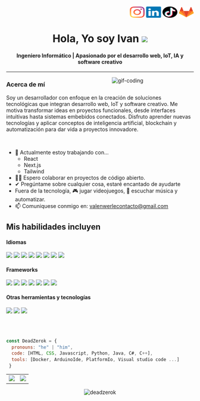 <p align="right">
  <a href="https://instagram.com//ivan_varona_o" target="blank">
    <img align="center" src="https://github.com/CLorant/readme-social-icons/blob/main/large/colored/instagram.svg" alt="https://instagram.com//ivan_varona_o" height="30" width="40" /></a>
  <a href="www.linkedin.com/in/ivanvarona" target="blank"><img align="center" src="https://github.com/CLorant/readme-social-icons/blob/main/large/colored/linkedin.svg"  height="30" width="40" /></a>
  <a href="https://www.tiktok.com/@ivan.arley7" target="blank"><img align="center" src="https://github.com/CLorant/readme-social-icons/blob/main/large/filled/tiktok.svg" height="30" width="40" /></a> 
  <a href="https://gitlab.com/ivanarleyvarona" target="blank"><img align="center" src="https://github.com/CLorant/readme-social-icons/blob/main/large/filled/gitlab.svg" height="30" width="40" /></a> 
  
  </p>

<h1 align="center"><b>Hola, Yo soy Ivan </b><img src="https://media.giphy.com/media/hvRJCLFzcasrR4ia7z/giphy.gif" width="35"></h1>

<h4 align="center"><strong>Ingeniero Informático | Apasionado por el desarrollo web, IoT, IA y software creativo</strong></h4>

---

<img align="right" alt="gif-coding" width="220px" src="https://media1.giphy.com/media/v1.Y2lkPTc5MGI3NjExbnFwOTJ3Zm5kN250d2l2NnFsOTZrZjNqdnA3Mjh0NG52eXk1d2htNiZlcD12MV9pbnRlcm5hbF9naWZfYnlfaWQmY3Q9cw/KRfBgRKoKuXno1Sb4D/giphy.gif" />

###  Acerca de mí 

Soy un desarrollador con enfoque en la creación de soluciones tecnológicas que integran desarrollo web, IoT y software creativo. Me motiva transformar ideas en proyectos funcionales, desde interfaces intuitivas hasta sistemas embebidos conectados. Disfruto aprender nuevas tecnologías y aplicar conceptos de inteligencia artificial, blockchain y automatización para dar vida a proyectos innovadore.  

<br>

- 🌱 Actualmente estoy trabajando con...
  - React
  - Next.js
  - Tailwind
- 👨‍💻 Espero colaborar en proyectos de código abierto.
- ✔ Pregúntame sobre cualquier cosa, estaré encantado de ayudarte
- Fuera de la tecnología, 🎮 jugar videojuegos, 🎵 escuchar música y automatizar.
- 📫 Comuniquese conmigo en: <a href="ivanarley0398@gmail.com">valenwerlecontacto@gmail.com</a>

## Mis habilidades incluyen

<h4>Idiomas</h4>

<span>
  <img src="https://img.shields.io/badge/HTML5-E34F26?style=for-the-badge&logo=html5&logoColor=white">
  <img src="https://img.shields.io/badge/CSS3-1572B6?style=for-the-badge&logo=css3&logoColor=white">
  <img src="https://img.shields.io/badge/JavaScript-F7DF1E?style=for-the-badge&logo=javascript&logoColor=black">
  <img src="https://img.shields.io/badge/Java-ED8B00?style=for-the-badge&logo=java&logoColor=white">
  <img src="https://img.shields.io/badge/python-3670A0?style=for-the-badge&logo=python&logoColor=ffdd54">
  <img src="https://img.shields.io/badge/c++-%2300599C.svg?style=for-the-badge&logo=c%2B%2B&logoColor=white">
  <img src= "https://img.shields.io/badge/typescript-%23007ACC.svg?style=for-the-badge&logo=typescript&logoColor=white">
  <img src= "https://img.shields.io/badge/-Arduino-00979D?style=for-the-badge&logo=Arduino&logoColor=white">
 

</span>

<h4>Frameworks</h4>
<span>
  <img src= "https://img.shields.io/badge/react-%2320232a.svg?style=for-the-badge&logo=react&logoColor=%2361DAFB">
  <img src="https://img.shields.io/badge/Next-black?style=for-the-badge&logo=next.js&logoColor=white">
  <img src="https://img.shields.io/badge/angular-%23DD0031.svg?style=for-the-badge&logo=angular&logoColor=white">
  <img src="https://img.shields.io/badge/bootstrap-%238511FA.svg?style=for-the-badge&logo=bootstrap&logoColor=white">
  <img src="https://img.shields.io/badge/NPM-%23CB3837.svg?style=for-the-badge&logo=npm&logoColor=white">
  <img src="https://img.shields.io/badge/node.js-6DA55F?style=for-the-badge&logo=node.js&logoColor=white">
  <img src="https://img.shields.io/badge/Anaconda-%2344A833.svg?style=for-the-badge&logo=anaconda&logoColor=white">
  </span>
 
<h4>Otras herramientas y tecnologías</h4>

<span>
  <img src="https://img.shields.io/badge/Linux-FCC624?style=for-the-badge&logo=linux&logoColor=black">
  <img src="https://img.shields.io/badge/Notion-%23000000.svg?style=for-the-badge&logo=notion&lo">
  <img src="https://img.shields.io/badge/MongoDB-%234ea94b.svg?style=for-the-badge&logo=mongodb&logoColor=white">
  </span>
  
<br><br>




```javascript
const DeadZerok = {
  pronouns: "he" | "him",
  code: [HTML, CSS, Javascript, Python, Java, C#, C++],
  tools: [Docker, ArduinoIde, PlatformIo, Visual studio code ...]
 }
```


<table>
  <tr>
    <td>
      <a href="https://github.com/DeadZerok">
        <img src="https://github-readme-stats.vercel.app/api?username=DeadZerok&show_icons=true&theme=tokyonight&hide_border=true&locale=en" />
      </a>
    </td>
    <td>
      <a href="https://github.com/DeadZerok">
        <img src="https://github-readme-streak-stats.herokuapp.com/?user=DeadZerok&theme=material-palenight" />
      </a>
    </td>
  </tr>
</table>

<p align="center"> <img src="https://komarev.com/ghpvc/?username=deadzerok&label=Profile%20views&color=0e75b6&style=flat" alt="deadzerok" /> </p>

